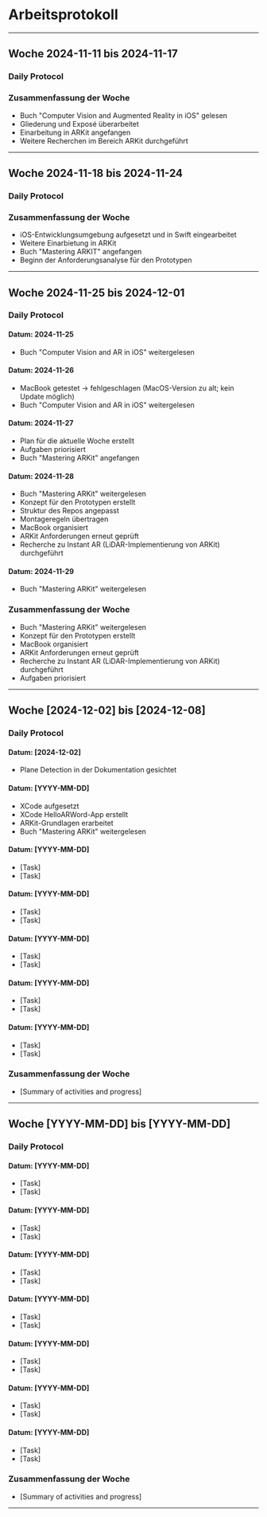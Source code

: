 # Arbeitsprotokoll

---

## Woche 2024-11-11 bis 2024-11-17

### Daily Protocol

### Zusammenfassung der Woche
- Buch "Computer Vision and Augmented Reality in iOS" gelesen
- Gliederung und Exposé überarbeitet
- Einarbeitung in ARKit angefangen
- Weitere Recherchen im Bereich ARKit durchgeführt

---

## Woche 2024-11-18 bis 2024-11-24

### Daily Protocol

### Zusammenfassung der Woche
- iOS-Entwicklungsumgebung aufgesetzt und in Swift eingearbeitet
- Weitere Einarbietung in ARKit
- Buch "Mastering ARKIT" angefangen
- Beginn der Anforderungsanalyse für den Prototypen

---

## Woche 2024-11-25 bis 2024-12-01

### Daily Protocol

#### Datum: 2024-11-25
- Buch "Computer Vision and AR in iOS" weitergelesen

#### Datum: 2024-11-26
- MacBook getestet -> fehlgeschlagen (MacOS-Version zu alt; kein Update möglich)
- Buch "Computer Vision and AR in iOS" weitergelesen

#### Datum: 2024-11-27
- Plan für die aktuelle Woche erstellt
- Aufgaben priorisiert
- Buch "Mastering ARKit" angefangen

#### Datum: 2024-11-28
- Buch "Mastering ARKit" weitergelesen
- Konzept für den Prototypen erstellt
- Struktur des Repos angepasst
- Montageregeln übertragen
- MacBook organisiert
- ARKit Anforderungen erneut geprüft
- Recherche zu Instant AR (LiDAR-Implementierung von ARKit) durchgeführt

#### Datum: 2024-11-29
- Buch "Mastering ARKit" weitergelesen

### Zusammenfassung der Woche
- Buch "Mastering ARKit" weitergelesen
- Konzept für den Prototypen erstellt
- MacBook organisiert
- ARKit Anforderungen erneut geprüft
- Recherche zu Instant AR (LiDAR-Implementierung von ARKit) durchgeführt
- Aufgaben priorisiert

---

## Woche [2024-12-02] bis [2024-12-08]

### Daily Protocol

#### Datum: [2024-12-02]
- Plane Detection in der Dokumentation gesichtet

#### Datum: [YYYY-MM-DD]
- XCode aufgesetzt
- XCode HelloARWord-App erstellt
- ARKit-Grundlagen erarbeitet
- Buch "Mastering ARKit" weitergelesen

#### Datum: [YYYY-MM-DD]
- [Task]
- [Task]

#### Datum: [YYYY-MM-DD]
- [Task]
- [Task]

#### Datum: [YYYY-MM-DD]
- [Task]
- [Task]

#### Datum: [YYYY-MM-DD]
- [Task]
- [Task]

#### Datum: [YYYY-MM-DD]
- [Task]
- [Task]

### Zusammenfassung der Woche
- [Summary of activities and progress]

---

## Woche [YYYY-MM-DD] bis [YYYY-MM-DD]

### Daily Protocol

#### Datum: [YYYY-MM-DD]
- [Task]
- [Task]

#### Datum: [YYYY-MM-DD]
- [Task]
- [Task]

#### Datum: [YYYY-MM-DD]
- [Task]
- [Task]

#### Datum: [YYYY-MM-DD]
- [Task]
- [Task]

#### Datum: [YYYY-MM-DD]
- [Task]
- [Task]

#### Datum: [YYYY-MM-DD]
- [Task]
- [Task]

#### Datum: [YYYY-MM-DD]
- [Task]
- [Task]

### Zusammenfassung der Woche
- [Summary of activities and progress]

---